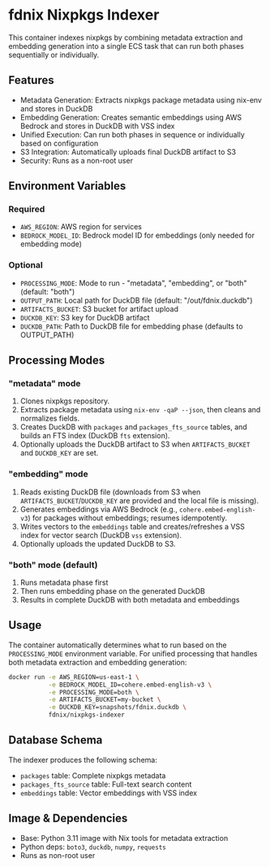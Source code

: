 # fdnix Nixpkgs Indexer

This container indexes nixpkgs by combining metadata extraction and embedding generation into a single ECS task that can run both phases sequentially or individually.

## Features

- Metadata Generation: Extracts nixpkgs package metadata using nix-env and stores in DuckDB
- Embedding Generation: Creates semantic embeddings using AWS Bedrock and stores in DuckDB with VSS index
- Unified Execution: Can run both phases in sequence or individually based on configuration
- S3 Integration: Automatically uploads final DuckDB artifact to S3
- Security: Runs as a non-root user

## Environment Variables

### Required
- `AWS_REGION`: AWS region for services
- `BEDROCK_MODEL_ID`: Bedrock model ID for embeddings (only needed for embedding mode)

### Optional
- `PROCESSING_MODE`: Mode to run - "metadata", "embedding", or "both" (default: "both")
- `OUTPUT_PATH`: Local path for DuckDB file (default: "/out/fdnix.duckdb")
- `ARTIFACTS_BUCKET`: S3 bucket for artifact upload
- `DUCKDB_KEY`: S3 key for DuckDB artifact
- `DUCKDB_PATH`: Path to DuckDB file for embedding phase (defaults to OUTPUT_PATH)

## Processing Modes

### "metadata" mode
1. Clones nixpkgs repository.
2. Extracts package metadata using `nix-env -qaP --json`, then cleans and normalizes fields.
3. Creates DuckDB with `packages` and `packages_fts_source` tables, and builds an FTS index (DuckDB `fts` extension).
4. Optionally uploads the DuckDB artifact to S3 when `ARTIFACTS_BUCKET` and `DUCKDB_KEY` are set.

### "embedding" mode
1. Reads existing DuckDB file (downloads from S3 when `ARTIFACTS_BUCKET`/`DUCKDB_KEY` are provided and the local file is missing).
2. Generates embeddings via AWS Bedrock (e.g., `cohere.embed-english-v3`) for packages without embeddings; resumes idempotently.
3. Writes vectors to the `embeddings` table and creates/refreshes a VSS index for vector search (DuckDB `vss` extension).
4. Optionally uploads the updated DuckDB to S3.

### "both" mode (default)
1. Runs metadata phase first
2. Then runs embedding phase on the generated DuckDB
3. Results in complete DuckDB with both metadata and embeddings

## Usage

The container automatically determines what to run based on the `PROCESSING_MODE` environment variable. For unified processing that handles both metadata extraction and embedding generation:

```bash
docker run -e AWS_REGION=us-east-1 \
           -e BEDROCK_MODEL_ID=cohere.embed-english-v3 \
           -e PROCESSING_MODE=both \
           -e ARTIFACTS_BUCKET=my-bucket \
           -e DUCKDB_KEY=snapshots/fdnix.duckdb \
           fdnix/nixpkgs-indexer
```

## Database Schema

The indexer produces the following schema:

- `packages` table: Complete nixpkgs metadata
- `packages_fts_source` table: Full-text search content
- `embeddings` table: Vector embeddings with VSS index

## Image & Dependencies

- Base: Python 3.11 image with Nix tools for metadata extraction
- Python deps: `boto3`, `duckdb`, `numpy`, `requests`
- Runs as non-root user

